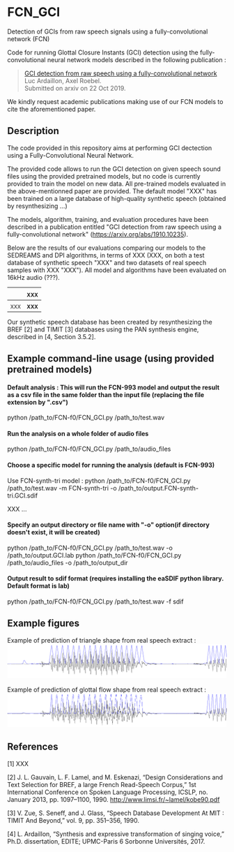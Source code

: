 # FCN_GCI
Detection of GCIs from raw speech signals using a fully-convolutional network (FCN)

Code for running Glottal Closure Instants (GCI) detection using the fully-convolutional neural network models described in the following publication :
> [GCI detection from raw speech using a fully-convolutional network](https://arxiv.org/abs/1910.10235)<br>
> Luc Ardaillon, Axel Roebel.<br>
> Submitted on arxiv on 22 Oct 2019.

We kindly request academic publications making use of our FCN models to cite the aforementioned paper.

## Description
The code provided in this repository aims at performing GCI dectection using a Fully-Convolutional Neural Network.

The provided code allows to run the GCI detection on given speech sound files using the provided pretrained models, but no code is currently provided to train the model on new data.
All pre-trained models evaluated in the above-mentionned paper are provided.
The default model "XXX" has been trained on a large database of high-quality synthetic speech (obtained by resynthesizing ...)

The models, algorithm, training, and evaluation procedures have been described in a publication entitled "GCI detection from raw speech using a fully-convolutional network" (https://arxiv.org/abs/1910.10235).

Below are the results of our evaluations comparing our models to the SEDREAMS and DPI algorithms, in terms of XXX (XXX, on both a test database of synthetic speech "XXX" and two datasets of real speech samples with XXX "XXX"). All model and algorithms have been evaluated on 16kHz audio (???).
<table>
    <thead>
        <tr>
            <th> </th>
            <th><sub>XXX</sub></th>
        </tr>
    </thead>
    <tbody>
        <tr>
            <td><sub>XXX</sub></td>
            <td><sub><strong>XXX</strong></sub></td>
        </tr>        
    </tbody>
</table>

Our synthetic speech database has been created by resynthesizing the BREF [2] and TIMIT [3] databases using the PAN synthesis engine, described in [4, Section 3.5.2].

## Example command-line usage (using provided pretrained models)
#### Default analysis : This will run the FCN-993 model and output the result as a csv file in the same folder than the input file (replacing the file extension by ".csv")
python /path_to/FCN-f0/FCN_GCI.py /path_to/test.wav

#### Run the analysis on a whole folder of audio files
python /path_to/FCN-f0/FCN_GCI.py /path_to/audio_files

#### Choose a specific model for running the analysis (default is FCN-993)
Use FCN-synth-tri model :
python /path_to/FCN-f0/FCN_GCI.py /path_to/test.wav -m FCN-synth-tri -o /path_to/output.FCN-synth-tri.GCI.sdif

XXX ...

#### Specify an output directory or file name with "-o" option(if directory doesn't exist, it will be created)
python /path_to/FCN-f0/FCN_GCI.py /path_to/test.wav -o /path_to/output.GCI.lab
python /path_to/FCN-f0/FCN_GCI.py /path_to/audio_files -o /path_to/output_dir

#### Output result to sdif format (requires installing the eaSDIF python library. Default format is lab)
python /path_to/FCN-f0/FCN_GCI.py /path_to/test.wav -f sdif

## Example figures
Example of prediction of triangle shape from real speech extract :
![Example of prediction of triangle shape from real speech extract](examples/figures/prediction_triangle_example.png?raw=true "Example of prediction of triangle shape from real speech extract")

Example of prediction of glottal flow shape from real speech extract :
![Example of prediction of glottal flow shape from real speech extract](examples/figures/prediction_glottal_flow_example.png?raw=true "Example of prediction of glottal flow shape from real speech extract")

## References
[1] XXX

[2] J. L. Gauvain, L. F. Lamel, and M. Eskenazi, “Design Considerations and Text Selection for BREF, a large French Read-Speech Corpus,” 1st International Conference on Spoken Language Processing, ICSLP, no. January 2013, pp. 1097–1100, 1990. http://www.limsi.fr/~lamel/kobe90.pdf

[3] V. Zue, S. Seneff, and J. Glass, “Speech Database Development At MIT : TIMIT And Beyond,” vol. 9, pp. 351–356, 1990.

[4] L. Ardaillon, “Synthesis and expressive transformation of singing voice,” Ph.D. dissertation, EDITE; UPMC-Paris 6 Sorbonne Universités, 2017.
